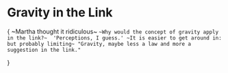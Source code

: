 # Gravity in the Link
{
~Martha thought it ridiculous~
`
~Why would the concept of gravity apply in the link?~ 
'Perceptions, I guess.'
~It is easier to get around in: but probably limiting~
"Gravity, maybe less a law and more a suggestion in the link."
`

}